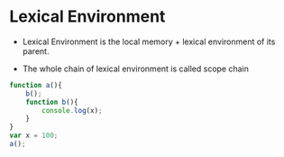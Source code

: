 # Lexical Environment

- Lexical Environment is the local memory + lexical environment of its parent.

- The whole chain of lexical environment is called scope chain

```js
function a(){
    b();
    function b(){
        console.log(x);
    }
}
var x = 100;
a();
```